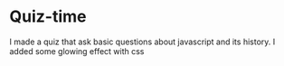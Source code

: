# Quiz-time
I made a quiz that ask basic questions about javascript and its history.
I added some glowing effect with css 
